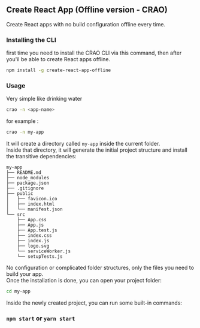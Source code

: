 ## Create React App (Offline version - CRAO)
Create React apps with no build configuration offline every time.

### Installing the CLI 
first time you need to install the CRAO CLI via this command, then after you'il be able to create React apps offline.
```sh
npm install -g create-react-app-offline
```

### Usage
Very simple like drinking water
```sh
crao -n <app-name>
```
for example :
```sh
crao -n my-app
```

It will create a directory called `my-app` inside the current folder.<br>
Inside that directory, it will generate the initial project structure and install the transitive dependencies:

```
my-app
├── README.md
├── node_modules
├── package.json
├── .gitignore
├── public
│   ├── favicon.ico
│   ├── index.html
│   └── manifest.json
└── src
    ├── App.css
    ├── App.js
    ├── App.test.js
    ├── index.css
    ├── index.js
    ├── logo.svg
    └── serviceWorker.js
    └── setupTests.js
```

No configuration or complicated folder structures, only the files you need to build your app.<br>
Once the installation is done, you can open your project folder:

```sh
cd my-app
```

Inside the newly created project, you can run some built-in commands:

### `npm start` or `yarn start`